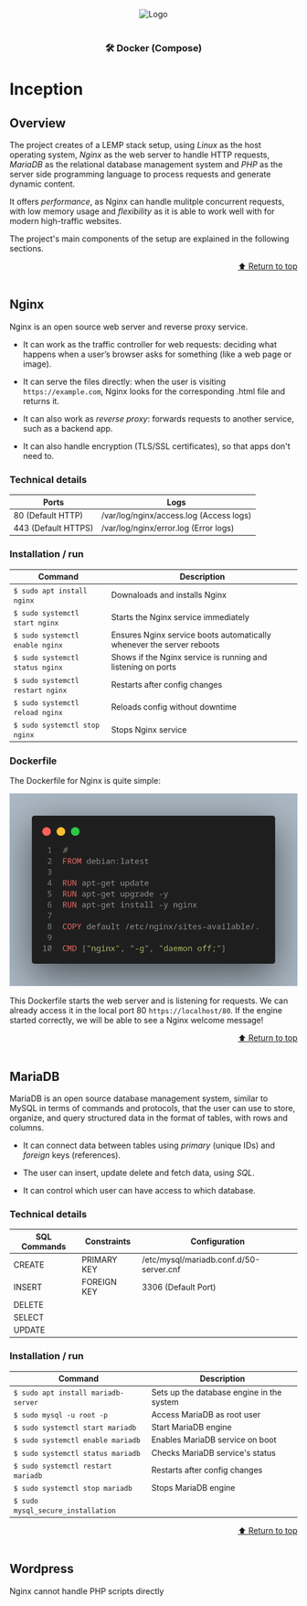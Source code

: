 <a name="top"></a>

<div align="center">
  <img src="https://www.dieter-schwarz-stiftung.de/files/Projects/Project%20logos/Logo_42HN-min.jpg" alt="Logo"/>
</div>

<br>
<div align="center">

### 🛠 Docker (Compose)

</div>



# Inception

## Overview

The project creates of a LEMP stack setup, using *Linux* as the host operating system, *Nginx* as the web server to handle HTTP requests, *MariaDB* as the relational database management system and *PHP* as the server side programming language to process requests and generate dynamic content. 

It offers *performance*, as Nginx can handle mulitple concurrent requests, with low memory usage and *flexibility* as it is able to work well with for modern high-traffic websites. 

The project's main components of the setup are explained in the following sections.

<div align="right">
  <a href="#top">⬆️ Return to top</a>
</div>

<br>

## Nginx

Nginx is an open source web server and reverse proxy service. 

- It can work as the traffic controller for web requests: deciding what happens when a user’s browser asks for something (like a web page or image).

- It can serve the files directly: when the user is visiting `https://example.com`, Nginx looks for the corresponding .html file and returns it.

- It can also work as *reverse proxy*: forwards requests to another service, such as a backend app.

- It can also handle encryption (TLS/SSL certificates), so that apps don't need to.

### Technical details

| Ports               | Logs                                    |
|---------------------|-----------------------------------------|
| 80 (Default HTTP)   | /var/log/nginx/access.log (Access logs) |
| 443 (Default HTTPS) | /var/log/nginx/error.log (Error logs)   |


### Installation / run

| Command                          | Description                                                           |
|----------------------------------|-----------------------------------------------------------------------|
| `$ sudo apt install nginx`       | Downaloads and installs Nginx                                         |
| `$ sudo systemctl start nginx`   | Starts the Nginx service immediately                                  |
| `$ sudo systemctl enable nginx`  | Ensures Nginx service boots automatically whenever the server reboots |
| `$ sudo systemctl status nginx`  | Shows if the Nginx service is running and listening on ports          |
| `$ sudo systemctl restart nginx` | Restarts after config changes                                         |
| `$ sudo systemctl reload nginx`  | Reloads config without downtime                                       |
| `$ sudo systemctl stop nginx`    | Stops Nginx service                                                   |

### Dockerfile

The Dockerfile for Nginx is quite simple:

<div align="center">
<img src="https://raw.githubusercontent.com/chrisov/Inception/98c83c3cada1504650dc281bfa5f58f5d1e2bafc/srcs/requirements/nginx/dfile.png" alt="nginx dockerfile"/>
</div>

This Dockerfile starts the web server and is listening for requests. We can already access it in the local port 80 `https://localhost/80`. If the engine started correctly, we will be able to see a Nginx welcome message!

<div align="right">
  <a href="#top">⬆️ Return to top</a>
</div>

<br>

## MariaDB

MariaDB is an open source database management system, similar to MySQL in terms of commands and protocols, that the user can use to store, organize, and query structured data in the format of tables, with rows and columns. 

- It can connect data between tables using *primary* (unique IDs) and *foreign* keys (references).

- The user can insert, update delete and fetch data, using *SQL*.

- It can control which user can have access to which database.


### Technical details

| SQL Commands | Constraints | Configuration                           |
|--------------|-------------|-----------------------------------------|
| CREATE	   | PRIMARY KEY | /etc/mysql/mariadb.conf.d/50-server.cnf |
| INSERT       | FOREIGN KEY | 3306 (Default Port)                     |
| DELETE
| SELECT
| UPDATE


### Installation / run

| Command                               | Description                               |
|---------------------------------------|-------------------------------------------|
| `$ sudo apt install mariadb-server`   | Sets up the database engine in the system |
| `$ sudo mysql -u root -p`             | Access MariaDB as root user               |
| `$ sudo systemctl start mariadb`      | Start MariaDB engine                      |
| `$ sudo systemctl enable mariadb`     | Enables MariaDB service on boot           |
| `$ sudo systemctl status mariadb`     | Checks MariaDB service's status           |
| `$ sudo systemctl restart mariadb`    | Restarts after config changes             |
| `$ sudo systemctl stop mariadb`       | Stops MariaDB engine                      |
| `$ sudo mysql_secure_installation`    |                                           |


<div align="right">
  <a href="#top">⬆️ Return to top</a>
</div>

<br>


## Wordpress

Nginx cannot handle PHP scripts directly 